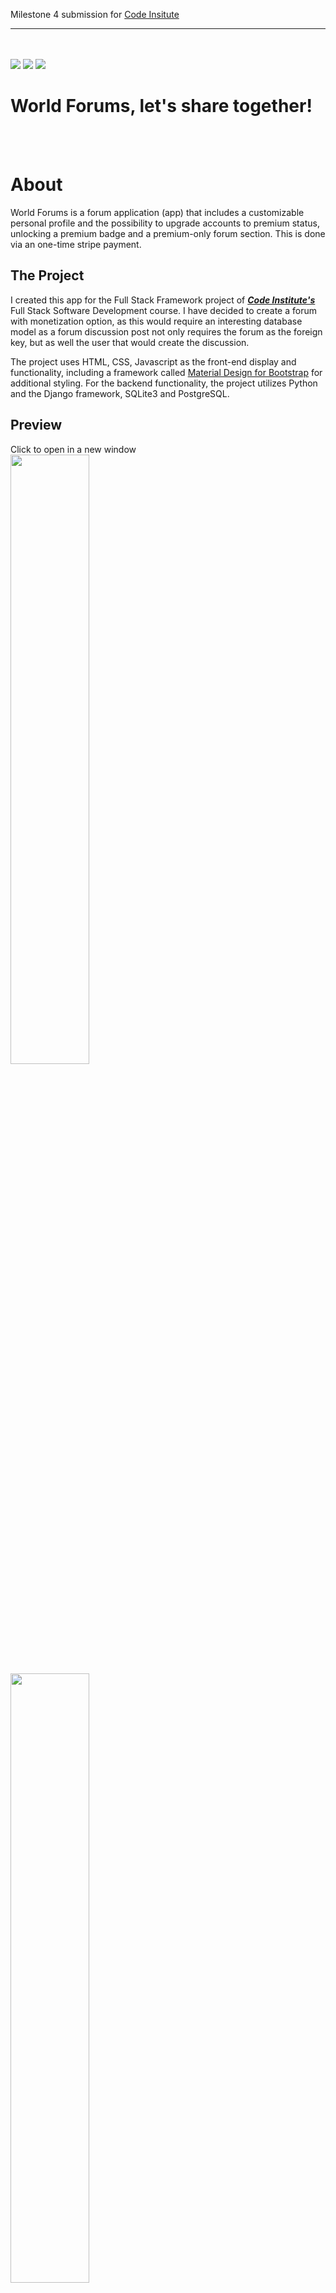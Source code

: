 Milestone 4 submission for [Code Insitute](https://codeinstitute.net)

---

<br><br>
<img src="https://img.shields.io/github/last-commit/patrickpulfer/Code-Institute-M4?style=for-the-badge">
<img src="https://img.shields.io/github/repo-size/patrickpulfer/Code-Institute-M4?style=for-the-badge">
<img src="https://img.shields.io/github/languages/count/patrickpulfer/Code-Institute-M4?style=for-the-badge">

# World Forums, let's share together!
<br><br>

# About
World Forums is a forum application (app) that includes a customizable personal profile and the possibility to upgrade accounts to premium status, unlocking a premium badge and a premium-only forum section. This is done via an one-time stripe payment.


## The Project
I created this app for the Full Stack Framework project of [**_Code Institute's_**](https://codeinstitute.net/) Full Stack Software Development course. I have decided to create a forum with monetization option, as this would require an interesting database model as a forum discussion post not only requires the forum as the foreign key, but as well the user that would create the discussion.

The project uses HTML, CSS, Javascript as the front-end display and functionality, including a framework called [Material Design for Bootstrap](https://mdbootstrap.com/) for additional styling. For the backend functionality, the project utilizes Python and the Django framework, SQLite3 and PostgreSQL. 


## Preview
Click to open in a new window<br>
<a href="./documentation/media/preview2.png" target="_blank"><img src="./documentation/media/preview2.png" width="50%"></a>
<a href="./documentation/media/preview1.png" target="_blank"><img src="./documentation/media/preview1.png" width="50%"></a>
<a href="./documentation/media/preview3.png" target="_blank"><img src="./documentation/media/preview3.png" width="50%"></a>
<a href="./documentation/media/preview4.png" target="_blank"><img src="./documentation/media/preview4.png" width="50%"></a>

<br>

## Main URLs are (example with host):
- https://django-test-world-forums.herokuapp.com/ (Main application)
- https://django-test-world-forums.herokuapp.com/admin/ (Admin Portal)


## Database Diagram
As a discussion post needs to be traced back to the user that created it and as well the section where this post was created, I've designed the database schema to have some tables with two foreign keys. As an example ...
- A comment within a discussion post will need to link back to its creator and belong to a discussion post
- A discussion post will need to link back to its creator and belong to a forum
- If the administrator decides to delete an user or a discussion post, the respective discussions and comments within would need to be traceable and deleted as well (cascade mode)
<br><img src="./documentation/media/databasediagram.png" width="80%"><br>
Note: An separate table has been also created for payment information only

## Features
- **Navbar** will adjust from Login & Sign up to the user's avatar and name based on login status
- **Flash Messages** will display at the top of the page but below of the navbar if required.
- **User Registration** will require users to provide a valid email address to receive an email with activation link. It will also require an username that will be the main identifier for the account. 
- **Login** will require the Username & Password and have the email confirmed.
- **Logout** - Allows end users to logout of their account by clicking the 'Logout' link in the navbar/sidenav. Upon clicking the button, the user session ends.
- **Profile Page** of an user can be accessed without having to login. This page will display their avatar, additional details, Bio and discussions they have created. From there, you can directly jump into a discussion or the relevant forum. The email address field will only be visible if the user is logged in.
- **Edit Profile** allows users to edit their own profile in a separate page. The user will be able to upload a new avatar, add additional details like First Name, Last Name, Location, Date of Birth and a Biography.
- **Change Password** button can be found within your Profile Edit page. The user will be asked to type the new password twice for extra precaution
- **Premium Profile** will grant the user a "World Forums Concierge" badge in their profile, as well as access to Concierge only member forum. This can be purchased via an one-time Stripe Payment.
- **Forum Overview Page** is the site's main homepage. It will show all forums created by the site owner. Concierge forum section will only display for Concierge users
- **Forum Page** will list discussions created within the forum. If an user is logged in, a button to create a new discussion post is also visible. Post date and a link to the creator's profile is also listed.
- **Discussion Page** will show the content created (Image, Title, Body, Initiator, Forum and creation date). It will also list and allow users to post comments in rich-text format. If the owner visits his own discussion, an additional button for edit is displayed.
- **Edit Discussion Page** allows the owner to update its discussion (Image, Title, Body) or delete the post. Clicking on "Delete" will show a modal, warning the user that the action will delete the discussion and the comments permanently.
- **Image Uploads** are stored in Amazon Web Services for extra security
- **Admin Portal** allows the site owner and admins to update the payment information (Product Name, Price), edit/delete/create users, forums, posts, comments, etc. This is a very powerful tool and should be kept secure at all time!

<br>

# UX
For this project, I've adopted the methodology of the five planes of UX, which consist of:
- Strategy / User Stories
- Scope
- Structure
- Skeleton
- Surface Design
> “The Elements of User Experience” book written by Jesse James Garrett, one of the founders of Adaptive Path, a user experience consultancy based in San Francisco.


## Strategy / User Stories
As the owner, I want to:
1. ... offer a place where I can publicly share interesting stories/news/ideas
2. ... allow other users to participate with their ideas or share their opinion and feedback on my stories
3. ... allow users to register on my site to actively participate in our discussions but keep read-only open to unregistered users
4. ... be able to create forums so that discussions can be organized within them
5. ... offer a free service but also be able to monetize for exclusive member only content

As an End User or site consumer, I want to:
1. ... view topics as a guest
2. ... register for my own account
3. ... customize my profile with a bio and profile picture 
4. ... create my own discussions
5. ... edit my own discussions that I've created
6. ... add comments to mine and other discussions
7. ... have an exclusive forum section for premium only


## Scope of this Project (based on owner and end user requirement/stories)
- To create an application that is accessible on mobile, tablet, laptops and desktops and is easy to navigate
- To create a website with uncluttered, logical and intuitive navigation which is easy to follow
- To store, manipulate, edit and delete (CRUD) data in a secure database (Postgres for production and SQLite3 for development)
- To create a monetization strategy for exclusive member access
- To create an app (website) written with Django framework, ready to be deployed to Heroku


## Structure
- Forum Page (Mobile first approach)
  - Top:
    - A navigation bar with Title and a "hamburger" menu if accessed by small screen devices. This menu will allow the user to visit their profile and login/logout
  - Central:
    - Forums are displayed as large boxes for intuitive navigation
    - "Concierge" Premium Forums are displayed first if user is part of the club
  - Bottom:
    Simple footer displaying Copyright and Credit of the app creator

- Discussion List Page (Mobile first approach)
  - Top:
    - A navigation bar with Title and a "hamburger" menu if accessed by small screen devices. This menu will allow the user to visit their profile and login/logout
  - Central:
    - Discussion Name and Description at the top, including a "Create new Post" button for logged users
    - List of all Discussion posts below, including the Title, the discussion body, link to it's creator and button to "view" the discussion
  - Footer:
    - Footer will display the Copyright and the credits for the app creator

- Discussion View Page (Mobile first approach)
  - Top:
    - A navigation bar with Title and a "hamburger" menu if accessed by small screen devices. This menu will allow the user to visit their profile and login/logout
  - Central:
    - Discussion picture on top, followed by the Title and the actual discussion post
    - At the end of the post, additional details like link to post creator, link to it's belonging forum and date of the post will be shown
    - If the logged user is also the creator, he may edit the post via button that appears at the end
  - Footer:
    - Footer will display the Copyright and the credits for the app creator


## Skeleton
To be adhered to the structure outlined above, the following wireframes were drafted:
- User Profile  
  <img src="./documentation/media/profile_view.png" width="60%">
- Forum Overview  
  <img src="./documentation/media/forum_view.png" width="60%">
- Discussion Overview  
  <img src="./documentation/media/discussion_view.png" width="60%">


## Surface Design
To distinguish from other popular forum platforms, I've selected a color scheme that is opposite to the standard of blue and, hopefully, pleasant to look at:
- Main Colour (buttons & titles): <span style="color:#F3F0F1;background-color:#990011FF;"> #990011FF</span>
- Main background:<span style="color:black;background-color:#FCF6F5FF;">#FCF6F5FF</span>
- Logo for the project: <img src="./documentation/media/logo.png" width="30%">

<br>

# Testing

I have separated the testing details into a separate [Testing Documentation](./documentation/development.md).

<br>

# Deployment

### Demo
- Application can be found at https://django-test-world-forums.herokuapp.com/.

<br>

### Requirements

- A host capable to run python3 applications and PIP3, with internet access
  - Example: https://www.heroku.com/


### Steps for dependencies

- Stripe
  1. Create a Stripe account and in your dashboard, navigate to Products, then click on [+ Add Product](https://dashboard.stripe.com/test/products/create)
  2. Create your Product with the desired price and not down the following details: ```ID``` & ```Price ID```
  3. In your dashboard, click on "Developers" and select "Webhooks" from the left menu.
  4. Here, click on "+ Add endpoint" and enter your app's ```Endpoint URL``` and a short description
  5. Once created, select that endpoint and click on ```Reveal``` of your Signing Secret section. Note this ID as you will require it later

- Amazon AWS
  1. Create an Amazon AWS account and login into it
  2. Create an S3 bucket by following [these steps.](https://docs.aws.amazon.com/AmazonS3/latest/userguide/creating-bucket.html)
  3. Follow [this guide](https://docs.aws.amazon.com/AmazonS3/latest/userguide/HostingWebsiteOnS3Setup.html) to configure your AWS S3 bucket for static website hosting
  4. In your CORS settings, add the following:
    ~~~
    [
    {
        "AllowedHeaders": [
            "Authorization"
        ],
        "AllowedMethods": [
            "GET"
        ],
        "AllowedOrigins": [
            "*"
        ],
        "ExposeHeaders": []
    }
    ]
    ~~~
  5. Before following [this guide](https://docs.aws.amazon.com/AmazonS3/latest/userguide/walkthrough1.html) to create an IAM user, give control access over the bucket, make sure you download the CSV file with your secret IDs during the user creation!

### Steps for Application Server
- Heroku
  1. [Review official documentation for steps](https://devcenter.heroku.com/articles/getting-started-with-python)
  2. Create a Postgres database and note the URL you will need for your environment variables
  2. Add the necessary environment variables to Heroku
     1. Go to Heroku Settings Tab
     2. Click Reveal Config Vars and populate with the following values:

|Key | Value |
|:---|:---|
|SECRET_KEY | (New Django Secret Key generated at https://djecrety.ir/) |
|HEROKU_HOSTNAME | (From Heroku, this is your app URL) |
|DATABASE_URL| (From Heroku, the URL for your database) |
|USE_AWS | True |
|AWS_ACCESS_KEY_ID | (From AWS, this is in your downloaded CSV file) |
|AWS_ACCESS_SECRET_KEY_ID | (From AWS, this is in your downloaded CSV file) |
|STRIPE_ENDPOINT_SECRET | From Stripe, these can be found by following [this guide](https://support.stripe.com/questions/locate-api-keys-in-the-dashboard) |
|STRIPE_PUBLIC_KEY | From Stripe, these can be found by following [this guide](https://support.stripe.com/questions/locate-api-keys-in-the-dashboard)  |
|STRIPE_SECRET_KEY | From Stripe, these can be found by following [this guide](https://support.stripe.com/questions/locate-api-keys-in-the-dashboard)  |
|STRIPE_WH_SECRET | (From Stripe, this is the Webhook Secret you've noted earlier) |
|EMAIL_HOST_USER | (From Google, a GMail account you would like to use to send emails from) |
|EMAIL_HOST_PASS | (App Password for the same Gmail account by following [this guide.](https://support.google.com/accounts/answer/185833)) |

### Application

  4. Post deployment setup requires you to download and execute [Heroku CLI](https://devcenter.heroku.com/articles/heroku-cli#download-and-install).
  5. In your Heroku CLI, run the following commands:
  ~~~bash
  heroku run python3 manage.py migrate
  ~~~
  6. Then create a super user with the following command and not the username and password:
  ~~~bash
  heroku run python manage.py createsuperuser
  ~~~
  7. Run the app in Heroku and navigate to the admin pannel, usually found by appending ```/admin/``` to your URL
  8. Next to "Products", click on "Add".
  9. Add a name for your premium forum access and enter your "Stripe Product ID" you've noted earlier.
  10. On the same page under Prices, click "Add another Price" and add the Price ID you've created earlier + the actual price (example 10€ would be ```1000```)
  11. All steps are done for deployment.

#### Alternative deployment (Directly to Linux Server)
  1. You may deploy the repo locally. The follow instructions below are for a Linux machine
  2. Create a folder where you want the App to reside and navigate to it in your command line
  3. Clone the App from GitHub:
  ```bash
  git init
  git clone https://github.com/patrickpulfer/code_insitute_m4.git .
  ```
  4. Create an environment variable file called .env and add the variables advised above.
  5. Install dependencies with PIP3:
  ```bash
  pip3 install -r requirements.txt
  ```
  6. Run the initial setup for the database:
  ```bash
  python3 manage.py migrate
  ```
  7. Run the App
  ```bash
  python3 manage.py runserver
  ```
  Note: If you plan to deploy as an actual production server on Linux, you may want to look into [WSGI](https://wsgi.readthedocs.io/en/latest/what.html), [Gunicorn](https://gunicorn.org/) and a proper web server like NGINX.
  
<br>

# Credits

## Technologies Used
This application has been built by using the following technologies:

- <a href="https://www.djangoproject.com/"><img height="30" src="https://cdn.svgporn.com/logos/django.svg"></a>
    - Django is a high-level Python web framework that encourages rapid development and clean, pragmatic design.

- <a href="https://stripe.com/en-ie/payments"><img height="30" src="https://cdn.svgporn.com/logos/stripe.svg"></a>
    - A complete payments platform, engineered for growth

- <a href="https://www.python.org/"><img height="30" src="https://cdn.svgporn.com/logos/python.svg"></a>
    - Python is a programming language that lets you work quickly and integrate systems more effectively.

- <a href="https://www.djangoproject.com/"><img height="30" src="https://cdn.svgporn.com/logos/html-5.svg"></a>
    - [HTML 5](https://www.w3.org/TR/2008/WD-html5-20080122/) / [CSS](https://www.w3.org/Style/CSS/Overview.en.html) / [JavaScript](https://262.ecma-international.org/10.0/index.html)
- [JQuery](https://jquery.com)
  - Simplified DOM manipulation.
- [Font Awesome](https://fontawesome.com/)
  - Iconic SVG, font, and CSS framework.
- [Bootstrap](https://getbootstrap.com/)
  - Front-end framework for web development.
- [Material Design for Bootstrap](https://mdbootstrap.com/)
  - The most popular UI KIT for building responsive, mobile-first websites and apps - free for personal & commercial use
- Python Packages:
    - [Gunicorn](https://pypi.org/project/gunicorn/), [Pillow](https://pypi.org/project/Pillow/), [psycopg2](https://pypi.org/project/psycopg2/), [boto3](https://pypi.org/project/boto3/), [s3transfer](https://pypi.org/project/s3transfer/), [django-allauth](https://github.com/pennersr/django-allauth), [ckeditor](https://ckeditor.com/) - see [requirements.txt](https://github.com/patrickpulfer/Code-Institute-M4/blob/main/requirements.txt) for full list!


### Media
- The default Post/Discussion picture that appear if you don't supply your own is sourced from [Pexels](https://www.pexels.com/photo/beach-bottle-cold-daylight-292426/) and is free to use. (I just fell in love with this wallpaper!)
- The Logo has been created in [Placeit](https://placeit.net/), a branding service I've used in the past


### Acknowledgements
- I would like to thank [Code Institute](https://codeinstitute.net/) for the learning experience and all the support provided.
- I would also like to thank my wife for her idea suggestion
- This is my first application written in Python with Django framework. The usual applies (might not be the most efficient code out there)
